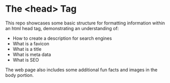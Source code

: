 # The \<head\> Tag

This repo showcases some basic structure for formatting information within an html head tag, demonstrating an understanding of:
  - How to create a description for search engines  
  - What is a favicon  
  - What is a title  
  - What is meta data  
  - What is SEO  

The web page also includes some additional fun facts and images in the body portion.
